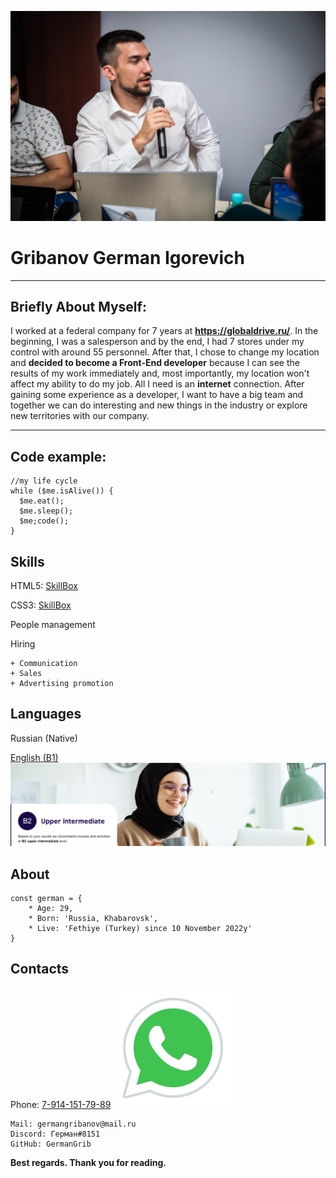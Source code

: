 ![photo German Gribanov](assets/img/germanGribanov.jpg)

# Gribanov German Igorevich

******

## Briefly About Myself:

 I worked at a federal company for 7 years at **<https://globaldrive.ru/>**. In the beginning, I was a salesperson and by the end, I had 7 stores under my control with around 55 personnel. After that, I chose to change my location and **decided to become a Front-End developer** because I can see the results of my work immediately and, most importantly, my location won't affect my ability to do my job. All I need is an **internet** connection. After gaining some experience as a developer, I want to have a big team and together we can do interesting and new things in the industry or explore new territories with our company.

******

## Code example:

```
//my life cycle
while ($me.isAlive()) {
  $me.eat();
  $me.sleep();
  $me;code();
}
```

## Skills

HTML5: [SkillBox](https://skillbox.ru/course/frontend-developer/)

CSS3:  [SkillBox](https://skillbox.ru/course/frontend-developer/)

People management

Hiring

    + Communication
    + Sales
    + Advertising promotion

## Languages

Russian (Native)

[English (B1)](https://learnenglish.britishcouncil.org/english-levels/online-english-level-test)
![english level B1](assets/img/Engl-level.png)

## About

```
const german = {
    * Age: 29,
    * Born: 'Russia, Khabarovsk',
    * Live: 'Fethiye (Turkey) since 10 November 2022y'
}
```

## Contacts
Phone: [7-914-151-79-89](https://api.whatsapp.com/send?phone=79141517989)
![whatsapp icon](assets/svg/whatsAppIcon.svg)

    Mail: germangribanov@mail.ru
    Discord: Герман#8151
    GitHub: GermanGrib


**Best regards. Thank you for reading.**